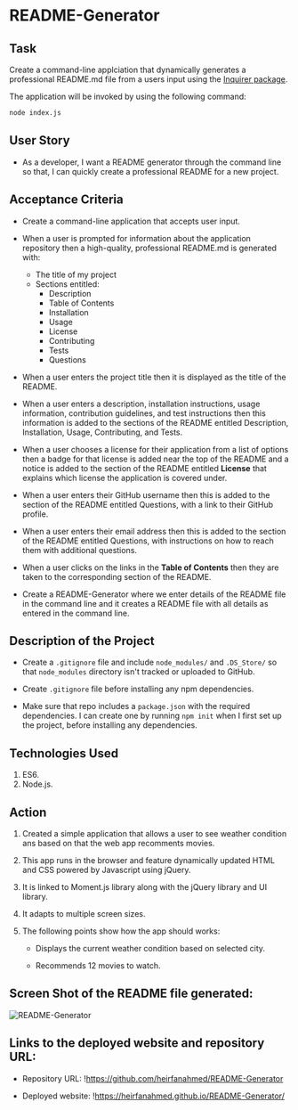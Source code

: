 # README-Generator

## Task

Create a command-line applciation that dynamically generates a professional README.md file from a users input using  the [Inquirer package](https://www.npmjs.com/package/inquirer).

The application will be invoked by using the following command:

```bash
node index.js
```


## User Story

* As a developer, I want a README generator through the command line so that, I can quickly create a professional README for a new project.


## Acceptance Criteria

* Create a command-line application that accepts user input.

* When a user is prompted for information about the application repository then a high-quality, professional README.md is generated with:
    * The title of my project 
    * Sections entitled:
      * Description 
      * Table of Contents 
      * Installation 
      * Usage 
      * License 
      * Contributing 
      * Tests 
      * Questions

* When a user enters the project title then it is displayed as the title of the README.

* When a user enters a description, installation instructions, usage information, contribution guidelines, and test instructions then this information is added to the sections of the README entitled Description, Installation, Usage, Contributing, and Tests.

* When a user chooses a license for their application from a list of options then a badge for that license is added near the top of the README and a notice is added to the section of the README entitled **License** that explains which license the application is covered under.

* When a user enters their GitHub username then this is added to the section of the README entitled Questions, with a link to their GitHub profile.

* When a user enters their email address then this is added to the section of the README entitled Questions, with instructions on how to reach them with additional questions.

* When a user clicks on the links in the **Table of Contents** then they are taken to the corresponding section of the README.

* Create a README-Generator where we enter details of the README file in the command line and it creates a README file with all details as entered in the command line.


## Description of the Project

* Create a `.gitignore` file and include `node_modules/` and `.DS_Store/` so that `node_modules` directory isn't tracked or uploaded to GitHub.

* Create `.gitignore` file before installing any npm dependencies.

* Make sure that repo includes a `package.json` with the required dependencies. I can create one by running `npm init` when I first set up the project, before installing any dependencies.


## Technologies Used
1. ES6.
2. Node.js.


## Action

1. Created a simple application that allows a user to see weather condition ans based on that the web app recomments movies.

2. This app runs in the browser and feature dynamically updated HTML and CSS powered by Javascript using jQuery.

3. It is linked to Moment.js library along with the jQuery library and UI library.
     
4. It adapts to multiple screen sizes.

5. The following points show how the app should works:

    * Displays the current weather condition based on selected city.
 
    * Recommends 12 movies to watch.


## Screen Shot of the README file generated:

![README-Generator](https://.png)


## Links to the deployed website and repository URL:

* Repository URL:
    !https://github.com/heirfanahmed/README-Generator

* Deployed website:
    !https://heirfanahmed.github.io/README-Generator/